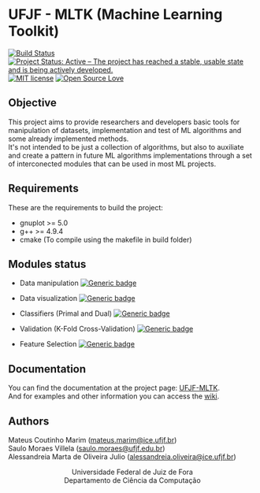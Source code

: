 # UFJF - MLTK (Machine Learning Toolkit)

[![Build Status](https://semaphoreci.com/api/v1/mateus558/machine-learning-toolkit/branches/new_system/badge.svg)](https://semaphoreci.com/mateus558/machine-learning-toolkit) 
[![Project Status: Active – The project has reached a stable, usable state and is being actively developed.](http://www.repostatus.org/badges/latest/active.svg)](http://www.repostatus.org/#active)
[![MIT license](https://img.shields.io/github/license/mashape/apistatus.svg?style=flat-square)](http://choosealicense.com/licenses/mit)
[![Open Source Love](https://badges.frapsoft.com/os/v1/open-source.svg?v=103)](https://github.com/ellerbrock/open-source-badges/)

## Objective
This project aims to provide researchers and developers basic tools for manipulation of datasets, implementation and test of ML algorithms
and some already implemented methods.<br />
It's not intended to be just a collection of algorithms, but also to auxiliate and create a pattern in future ML algorithms implementations
through a set of interconected modules that can be used in most ML projects.<br />

## Requirements
These are the requirements to build the project:
* gnuplot >= 5.0
* g++ >= 4.9.4 
* cmake (To compile using the makefile in build folder)

## Modules status
* Data manipulation [![Generic badge](https://img.shields.io/badge/status-Ready-green.svg)](https://shields.io/)

* Data visualization [![Generic badge](https://img.shields.io/badge/status-Ready-green.svg)](https://shields.io/)
* Classifiers (Primal and Dual) [![Generic badge](https://img.shields.io/badge/status-Ready-green.svg)](https://shields.io/)
* Validation (K-Fold Cross-Validation) [![Generic badge](https://img.shields.io/badge/status-Ready-green.svg)](https://shields.io/)
* Feature Selection [![Generic badge](https://img.shields.io/badge/status-Ready-red.svg)](https://shields.io/)

## Documentation
You can find the documentation at the project page: [UFJF-MLTK](https://mateus558.github.io/Machine-Learning-Toolkit/index.html). <br />
And for examples and other information you can access the [wiki](https://github.com/mateus558/Machine-Learning-Toolkit/wiki).

## Authors
Mateus Coutinho Marim (mateus.marim@ice.ufjf.br) <br />
Saulo Moraes Villela (saulo.moraes@ufjf.edu.br)<br />
Alessandreia Marta de Oliveira Julio (alessandreia.oliveira@ice.ufjf.br)<br />

<p align="center">
  Universidade Federal de Juiz de Fora <br />
  Departamento de Ciência da Computação
</p>
